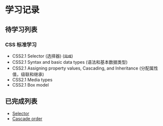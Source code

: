 # 学习记录

## 待学习列表 
### CSS 标准学习

- CSS2.1 Selector (选择器) (~~` 完成 `~~)
- CSS2.1 Syntax and basic data types (语法和基本数据类型)
- CSS2.1 Assigning property values, Cascading, and Inheritance (分配属性值，级联和继承)
- CSS2.1 Media types
- CSS2.1 Box model

## 已完成列表

 - [Selector](Selector.md)
 - [Cascade order](Cascade.md)